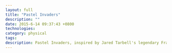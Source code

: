 ```yaml
---
layout: full
title: "Pastel Invaders"
description: ""
date: 2015-6-14 09:37:43 +0800
technologies:
category: physical
tags:
description: Pastel Invaders, inspired by Jared Tarbell's legendary Fractal Invaders. Click to generate.
---
```


<script src="{{ site.baseurl }}/js/processing.min.js"></script>

<canvas data-processing-sources="{{ site.baseurl }}/assets/spaceinvaders/spaceinvaders.pde"></canvas>

